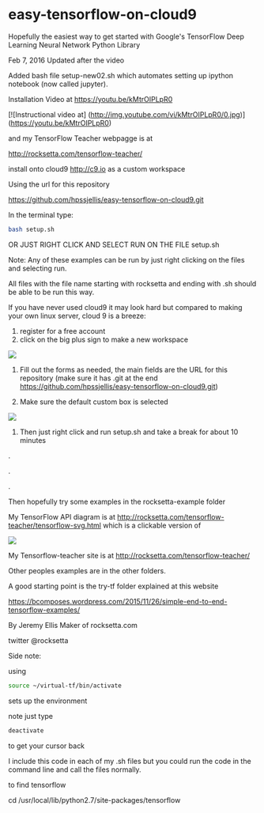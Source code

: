 # easy-tensorflow-on-cloud9
Hopefully the easiest way to get started with Google's TensorFlow Deep Learning Neural Network Python Library


Feb 7, 2016 Updated after the video

Added bash file setup-new02.sh which automates setting up ipython notebook (now called jupyter).






Installation Video at https://youtu.be/kMtrOIPLpR0





[![Instructional video at]
(http://img.youtube.com/vi/kMtrOIPLpR0/0.jpg)]
(https://youtu.be/kMtrOIPLpR0)




and my TensorFlow Teacher webpagge is at

http://rocksetta.com/tensorflow-teacher/



install onto cloud9 http://c9.io as a custom workspace

Using the url for this repository 

https://github.com/hpssjellis/easy-tensorflow-on-cloud9.git


In the terminal type:
``` bash
bash setup.sh
```

OR JUST RIGHT CLICK AND SELECT RUN ON THE FILE setup.sh 

Note: Any of these examples can be run by just right clicking on the files and selecting run.

All files with the file name starting with rocksetta and ending with .sh should be able to be run this way.


If you have never used cloud9 it may look hard but compared to making your own linux server, cloud 9 is a breeze:

1. register for a free account
1. click on the big plus sign to make a new workspace


![](rocksetta-examples/new-workspace.png)

1. Fill out the forms as needed, the main fields are the URL for this repository (make sure it has .git at the end
https://github.com/hpssjellis/easy-tensorflow-on-cloud9.git) 

1. Make sure the default custom box is selected

![](rocksetta-examples/cloud9-tf.png)

1. Then just right click and run setup.sh and take a break for about 10 minutes


.

.

.


Then hopefully try some examples in the rocksetta-example folder 

My TensorFlow API diagram is at http://rocksetta.com/tensorflow-teacher/tensorflow-svg.html which is a clickable version of

![](rocksetta-examples/tensorflow-teacher.png)

My Tensorflow-teacher site is at http://rocksetta.com/tensorflow-teacher/




Other peoples examples are in the other folders. 

A good starting point is the try-tf folder explained at this website

https://bcomposes.wordpress.com/2015/11/26/simple-end-to-end-tensorflow-examples/





By Jeremy Ellis Maker of rocksetta.com 

twitter @rocksetta



Side note:


using 

``` bash
source ~/virtual-tf/bin/activate
```

sets up the environment

note just type 

``` bash
deactivate
```

to get your cursor back

I include this code in each of my .sh files but you could run the code in the command line and call the files normally.


















to find tensorflow



cd /usr/local/lib/python2.7/site-packages/tensorflow


